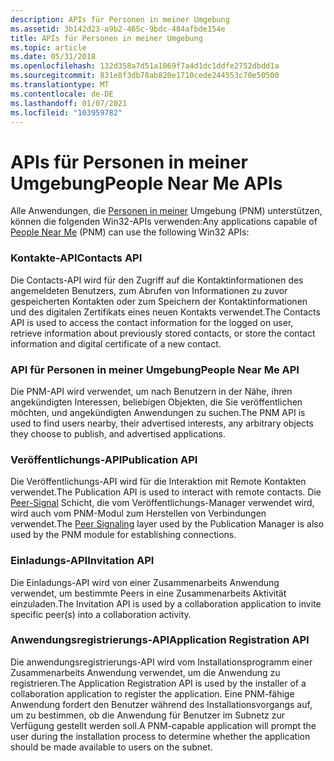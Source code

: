 ```yaml
---
description: APIs für Personen in meiner Umgebung
ms.assetid: 3b142d23-a9b2-465c-9bdc-484afbde154e
title: APIs für Personen in meiner Umgebung
ms.topic: article
ms.date: 05/31/2018
ms.openlocfilehash: 132d358a7d51a1069f7a4d1dc1ddfe2752dbdd1a
ms.sourcegitcommit: 831e8f3db78ab820e1710cede244553c70e50500
ms.translationtype: MT
ms.contentlocale: de-DE
ms.lasthandoff: 01/07/2021
ms.locfileid: "103959782"
---
```

# <a name="people-near-me-apis"></a><span data-ttu-id="028a7-103">APIs für Personen in meiner Umgebung</span><span class="sxs-lookup"><span data-stu-id="028a7-103">People Near Me APIs</span></span>

<span data-ttu-id="028a7-104">Alle Anwendungen, die [Personen in meiner](about-people-near-me.md) Umgebung (PNM) unterstützen, können die folgenden Win32-APIs verwenden:</span><span class="sxs-lookup"><span data-stu-id="028a7-104">Any applications capable of [People Near Me](about-people-near-me.md) (PNM) can use the following Win32 APIs:</span></span>

### <a name="contacts-api"></a><span data-ttu-id="028a7-105">Kontakte-API</span><span class="sxs-lookup"><span data-stu-id="028a7-105">Contacts API</span></span>

<span data-ttu-id="028a7-106">Die Contacts-API wird für den Zugriff auf die Kontaktinformationen des angemeldeten Benutzers, zum Abrufen von Informationen zu zuvor gespeicherten Kontakten oder zum Speichern der Kontaktinformationen und des digitalen Zertifikats eines neuen Kontakts verwendet.</span><span class="sxs-lookup"><span data-stu-id="028a7-106">The Contacts API is used to access the contact information for the logged on user, retrieve information about previously stored contacts, or store the contact information and digital certificate of a new contact.</span></span>

### <a name="people-near-me-api"></a><span data-ttu-id="028a7-107">API für Personen in meiner Umgebung</span><span class="sxs-lookup"><span data-stu-id="028a7-107">People Near Me API</span></span>

<span data-ttu-id="028a7-108">Die PNM-API wird verwendet, um nach Benutzern in der Nähe, ihren angekündigten Interessen, beliebigen Objekten, die Sie veröffentlichen möchten, und angekündigten Anwendungen zu suchen.</span><span class="sxs-lookup"><span data-stu-id="028a7-108">The PNM API is used to find users nearby, their advertised interests, any arbitrary objects they choose to publish, and advertised applications.</span></span>

### <a name="publication-api"></a><span data-ttu-id="028a7-109">Veröffentlichungs-API</span><span class="sxs-lookup"><span data-stu-id="028a7-109">Publication API</span></span>

<span data-ttu-id="028a7-110">Die Veröffentlichungs-API wird für die Interaktion mit Remote Kontakten verwendet.</span><span class="sxs-lookup"><span data-stu-id="028a7-110">The Publication API is used to interact with remote contacts.</span></span> <span data-ttu-id="028a7-111">Die [Peer-Signal](windows-peer-components-for-people-near-me.md) Schicht, die vom Veröffentlichungs-Manager verwendet wird, wird auch vom PNM-Modul zum Herstellen von Verbindungen verwendet.</span><span class="sxs-lookup"><span data-stu-id="028a7-111">The [Peer Signaling](windows-peer-components-for-people-near-me.md) layer used by the Publication Manager is also used by the PNM module for establishing connections.</span></span>

### <a name="invitation-api"></a><span data-ttu-id="028a7-112">Einladungs-API</span><span class="sxs-lookup"><span data-stu-id="028a7-112">Invitation API</span></span>

<span data-ttu-id="028a7-113">Die Einladungs-API wird von einer Zusammenarbeits Anwendung verwendet, um bestimmte Peers in eine Zusammenarbeits Aktivität einzuladen.</span><span class="sxs-lookup"><span data-stu-id="028a7-113">The Invitation API is used by a collaboration application to invite specific peer(s) into a collaboration activity.</span></span>

### <a name="application-registration-api"></a><span data-ttu-id="028a7-114">Anwendungsregistrierungs-API</span><span class="sxs-lookup"><span data-stu-id="028a7-114">Application Registration API</span></span>

<span data-ttu-id="028a7-115">Die anwendungsregistrierungs-API wird vom Installationsprogramm einer Zusammenarbeits Anwendung verwendet, um die Anwendung zu registrieren.</span><span class="sxs-lookup"><span data-stu-id="028a7-115">The Application Registration API is used by the installer of a collaboration application to register the application.</span></span> <span data-ttu-id="028a7-116">Eine PNM-fähige Anwendung fordert den Benutzer während des Installationsvorgangs auf, um zu bestimmen, ob die Anwendung für Benutzer im Subnetz zur Verfügung gestellt werden soll.</span><span class="sxs-lookup"><span data-stu-id="028a7-116">A PNM-capable application will prompt the user during the installation process to determine whether the application should be made available to users on the subnet.</span></span>

 

 



